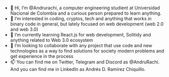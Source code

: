 - 👋 Hi, I’m @Andrurachi, a computer engineering studient at Universidad Nacional de Colombia and a curious person prepared to learn anything.
- 👀 I’m interested in coding, cryptos, tech and anything that works in binary code in general, but lately focused on web development (web 2.0 and web 3.0)
- 🌱 I’m currently learning React.js for web development, Solitidy and anything related to Web 3.0 ecosystem
- 💞️ I’m looking to collaborate with any project that use code and new technologies as a way to find solutions for society modern problems and get experience in the process
- 📫 You can find me on Twitter, Telegram and Discord as @AndruRachi. And you can find me in LinkedIn as Andrés D. Ramírez Chiquillo. 
